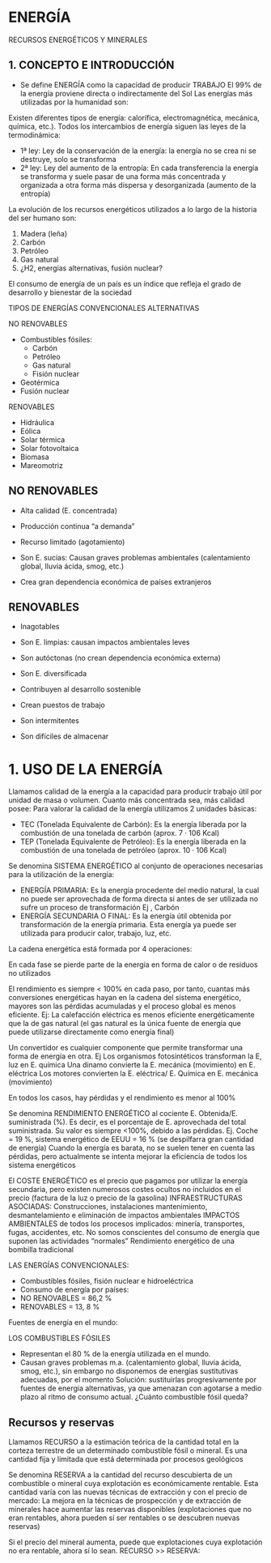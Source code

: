 # ENERGÍA

RECURSOS ENERGÉTICOS Y MINERALES

## 1. CONCEPTO E INTRODUCCIÓN

- Se define ENERGÍA como la capacidad de producir TRABAJO
 El 99% de la energía proviene directa o indirectamente del Sol
 Las energías más utilizadas por la humanidad son:

Existen diferentes tipos de energía: calorífica, electromagnética, mecánica, química, etc.). Todos los intercambios de energía siguen las leyes de la termodinámica:

- 1ª ley: Ley de la conservación de la energía: la energía no se crea ni se destruye, solo se transforma
- 2ª ley: Ley del aumento de la entropía: En cada transferencia la energía se transforma y suele pasar de una forma más concentrada y organizada a otra forma más dispersa y desorganizada (aumento de la entropía)

La evolución de los recursos energéticos utilizados a lo largo de la historia del ser humano son:

1. Madera (leña)
2. Carbón
3. Petróleo
4. Gas natural 
5. ¿H2, energías alternativas, fusión nuclear?

El consumo de energía de un país es un índice que refleja el grado de desarrollo y bienestar de la sociedad

TIPOS DE ENERGÍAS
CONVENCIONALES
ALTERNATIVAS

NO RENOVABLES

- Combustibles fósiles:
  - Carbón
  - Petróleo
  - Gas natural
  - Fisión nuclear
- Geotérmica
- Fusión nuclear

RENOVABLES

- Hidráulica
- Eólica
- Solar térmica
- Solar fotovoltaica
- Biomasa
- Mareomotriz

## NO RENOVABLES

- Alta calidad (E. concentrada)
- Producción continua “a demanda”

- Recurso limitado (agotamiento)
- Son E. sucias: Causan graves problemas ambientales (calentamiento global, lluvia ácida, smog, etc.)
- Crea gran dependencia económica de países extranjeros

## RENOVABLES

- Inagotables
- Son E. limpias: causan impactos ambientales leves
- Son autóctonas (no crean dependencia económica externa)
- Son E. diversificada
- Contribuyen al desarrollo sostenible
- Crean puestos de trabajo

- Son intermitentes
- Son difíciles de almacenar

# 1. USO DE LA ENERGÍA

Llamamos calidad de la energía a la capacidad para producir trabajo útil por unidad de masa o volumen. Cuanto más concentrada sea, más calidad posee: 
Para valorar la calidad de la energía utilizamos 2 unidades básicas:
- TEC (Tonelada Equivalente de Carbón): Es la energía liberada por la combustión de una tonelada de carbón (aprox. 7 · 106 Kcal)
-  TEP (Tonelada Equivalente de Petróleo): Es la energía liberada en la combustión de una tonelada de petróleo (aprox. 10 · 106 Kcal)

Se denomina SISTEMA ENERGÉTICO al conjunto de operaciones necesarias para la utilización de la energía:

- ENERGÍA PRIMARIA: Es la energía procedente del medio natural, la cual no puede ser aprovechada de forma directa si antes de ser utilizada no sufre un proceso de transformación Ej , Carbón
- ENERGÍA SECUNDARIA O FINAL: Es la energía útil obtenida por transformación de la energía primaria. Esta energía ya puede ser utilizada para producir calor, trabajo, luz, etc. 

La cadena energética está formada por 4 operaciones: 

En cada fase se pierde parte de la energía en forma de calor o de residuos no utilizados

El rendimiento es siempre < 100% en cada paso, por tanto, cuantas más conversiones energéticas hayan en la cadena del sistema energético, mayores son las pérdidas acumuladas y el proceso global es menos eficiente. Ej: La calefacción eléctrica es menos eficiente energéticamente que la de gas natural (el gas natural es la única fuente de energía que puede utilizarse directamente como energía final)

Un convertidor es cualquier componente que permite transformar una forma de energía en otra. Ej
 Los organismos fotosintéticos  transforman la E, luz en E. química
  Una dinamo convierte la E. mecánica (movimiento) en E. eléctrica
 Los motores convierten la E. eléctrica/ E. Química en E. mecánica (movimiento)

En todos los casos, hay pérdidas y el rendimiento es menor al  100%

Se denomina RENDIMIENTO ENERGÉTICO al cociente E. Obtenida/E. suministrada (%). Es decir, es el porcentaje de E. aprovechada del total suministrada. Su valor es siempre <100%, debido a las pérdidas. 
Ej. Coche = 19 %, sistema energético de EEUU = 16 % (se despilfarra gran cantidad de energía)
Cuando la energía es barata, no se suelen tener en cuenta las pérdidas, pero actualmente se intenta mejorar la eficiencia de todos los sistema energéticos

El COSTE ENERGÉTICO es el precio que pagamos por utilizar la energía secundaria, pero existen numerosos costes ocultos no incluidos en el precio (factura de la luz o precio de la gasolina)
 INFRAESTRUCTURAS ASOCIADAS: Construcciones, instalaciones mantenimiento, desmantelamiento e eliminación de impactos ambientales
 IMPACTOS AMBIENTALES de todos los procesos implicados: minería, transportes, fugas, accidentes, etc.
No somos conscientes del consumo de energía que suponen las actividades “normales”
Rendimiento energético de una bombilla tradicional

LAS ENERGÍAS CONVENCIONALES:

- Combustibles fósiles, fisión nuclear e hidroeléctrica
- Consumo de energía por países:
- NO RENOVABLES = 86,2 %
- RENOVABLES = 13, 8 %

Fuentes de energía en el mundo:

LOS COMBUSTIBLES FÓSILES
- Representan el 80 % de la energía utilizada en el mundo. 
- Causan graves problemas m.a. (calentamiento global, lluvia ácida, smog, etc.), sin embargo no disponemos de energías sustitutivas adecuadas, por el momento
Solución: sustituirlas progresivamente por fuentes de energía alternativas, ya que amenazan con agotarse a medio plazo al ritmo de consumo actual. ¿Cuánto combustible fósil queda?

## Recursos y reservas

Llamamos RECURSO a la estimación teórica de la cantidad total en la corteza terrestre de un determinado combustible fósil o mineral. Es una cantidad fija y limitada que está determinada por procesos geológicos

Se denomina RESERVA a la cantidad del recurso descubierta de un combustible o mineral cuya explotación es económicamente rentable. Esta cantidad varía con las nuevas técnicas de extracción y con el precio de mercado:
 La mejora en la técnicas de prospección y de extracción de minerales hace aumentar las reservas disponibles (explotaciones que no eran rentables, ahora pueden sí ser rentables o se descubren nuevas reservas)

 Si el precio del mineral aumenta, puede que explotaciones cuya explotación no era rentable, ahora sí lo sean.
RECURSO >> RESERVA: